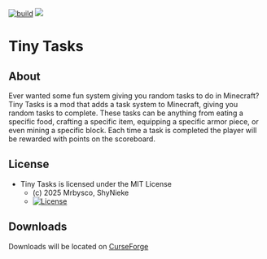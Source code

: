 [![build](https://github.com/Mrbysco/TinyTasks/actions/workflows/build.yml/badge.svg)](https://github.com/Mrbysco/TinyTasks/actions/workflows/build.yml) 
[![](http://cf.way2muchnoise.eu/versions/1307928.svg)](https://www.curseforge.com/minecraft/mc-mods/tiny-tasks)

# Tiny Tasks #

## About ##
Ever wanted some fun system giving you random tasks to do in Minecraft? Tiny Tasks is a mod that adds a task system to Minecraft, giving you random tasks to complete. 
These tasks can be anything from eating a specific food, crafting a specific item, equipping a specific armor piece, or even mining a specific block.
Each time a task is completed the player will be rewarded with points on the scoreboard.

## License ##
* Tiny Tasks is licensed under the MIT License
  - (c) 2025 Mrbysco, ShyNieke
  - [![License](https://img.shields.io/badge/License-MIT-red.svg?style=flat)](http://opensource.org/licenses/MIT)

## Downloads ##
Downloads will be located on [CurseForge](https://www.curseforge.com/minecraft/mc-mods/tiny-tasks)
